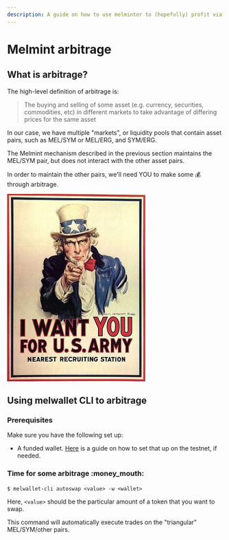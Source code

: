 ```yaml
---
description: A guide on how to use melminter to (hopefully) profit via arbitrage.
---
```


# Melmint arbitrage

## What is arbitrage?

The high-level definition of arbitrage is:

> The buying and selling of some asset (e.g. currency, securities, commodities, etc) in different markets to take advantage of differing prices for the same asset

In our case, we have multiple "markets", or liquidity pools that contain asset pairs, such as MEL/SYM or MEL/ERG, and SYM/ERG.&#x20;

The Melmint mechanism described in the previous section maintains the MEL/SYM pair, but does not interact with the other asset pairs.&#x20;

In order to maintain the other pairs, we'll need YOU to make some :moneybag: through arbitrage.

<img src="../../../.gitbook/assets/image (1) (1).png" alt="" data-size="original">

## Using melwallet CLI to arbitrage

### Prerequisites

Make sure you have the following set up:

* A funded wallet. [Here](../../using-wallets/getting-started.md) is a guide on how to set that up on the testnet, if needed.

### Time for some arbitrage :money\_mouth:

```shell-session
$ melwallet-cli autoswap <value> -w <wallet>  
```

Here, `<value>` should be the particular amount of a token that you want to swap.

This command will automatically execute trades on the "triangular" MEL/SYM/other pairs.

